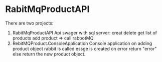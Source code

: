 # RabitMqProductAPI

There are two projects:
1. RabitMqProductAPI
 Api swager with sql server:
  creat
  delete
  get list of products
  add product => call rabbotMQ
3. RebitMQProduct.ConsoleApplication Console application
  on adding product object rabbit is called
  essge is created
   on error return "error"
   else return the new product object.
